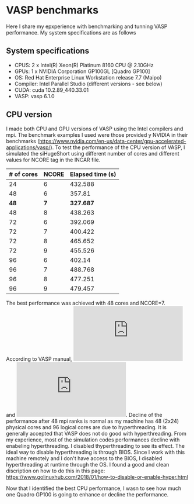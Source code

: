# VASP benchmarks

Here I share my epxperience with benchmarking and tunning VASP performance. My system specifications are as follows

## System specifications
- CPUS: 2 x Intel(R) Xeon(R) Platinum 8160 CPU @ 2.10GHz
- GPUs: 1 x NVIDIA Corporation GP100GL [Quadro GP100]
- OS: Red Hat Enterprise Linux Workstation release 7.7 (Maipo)
- Compiler: Intel Parallel Studio (different versions - see below)
- CUDA: cuda 10.2.89_440.33.01
- VASP: vasp 6.1.0

## CPU version
I made both CPU and GPU versions of VASP using the Intel compilers and mpi. The benchmark examples I used were those provided y NVIDIA in their benchmarks (https://www.nvidia.com/en-us/data-center/gpu-accelerated-applications/vasp/). To test the performance of the CPU version of VASP, I simulated the siHugeShort using different number of cores and different values for NCORE tag in the INCAR file.  

| # of cores | NCORE | Elapsed time (s) |
| ------------- | ------------- | ------------- |
| 24	| 6	| 432.588 |
| 48	| 6	| 357.81 |
| **48** |	**7** |	**327.687** |
| 48 |	8 |	438.263 |
| 72 |	6 |	392.069 |
| 72 |	7 |	400.422 |
| 72 |	8 |	465.652 |
| 72 |	9 |	455.526 |
| 96 |	6 |	402.14 |
| 96 |	7 |	488.768 |
| 96 |	8 |	477.251 |
| 96 |	9	| 479.457 |

The best performance was achieved with 48 cores and NCORE=7. According to VASP manual, ![](http://latex.codecogs.com/gif.latex?NCORE%20%3D%20core%20%5C%23/NPAR) and ![](http://latex.codecogs.com/gif.latex?NPAR%20%5Capprox%20%5Csqrt%7Bcore%5C%23%7D). Decline of the performance after 48 mpi ranks is normal as my machine has 48 (2x24) physical cores and 96 logical cores are due to hyperthreading. It is generally accepted that VASP does not do good with hyperthreading. From my experience, most of the simulation codes performances decline with enabeling hyperthreading. I disabled thyperthreading to see its effect. The ideal way to disable hyperthreading is through BIOS. Since I work with this machine remotely and I don't have access to the BIOS, I disabled hyperthreading at runtime through the OS. I found a good and clean discription on how to do this in this page: https://www.golinuxhub.com/2018/01/how-to-disable-or-enable-hyper.html




Now that I identified the best CPU performance, I wasn to see how much one Quadro GP100 is going to enhance or decline the performance.


